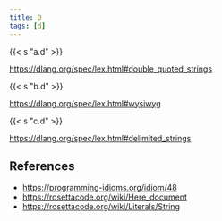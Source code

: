 ```yaml
---
title: D
tags: [d]
---
```


{{< s "a.d" >}}

<https://dlang.org/spec/lex.html#double_quoted_strings>

{{< s "b.d" >}}

<https://dlang.org/spec/lex.html#wysiwyg>

{{< s "c.d" >}}

<https://dlang.org/spec/lex.html#delimited_strings>

## References

- <https://programming-idioms.org/idiom/48>
- <https://rosettacode.org/wiki/Here_document>
- <https://rosettacode.org/wiki/Literals/String>
